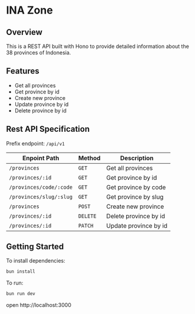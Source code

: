 # INA Zone

## Overview

This is a REST API built with Hono to provide detailed information about the 38 provinces of Indonesia.

## Features

- Get all provinces
- Get province by id
- Create new province
- Update province by id
- Delete province by id

## Rest API Specification

Prefix endpoint: `/api/v1`

| Enpoint Path            | Method   | Description           |
| ----------------------- | -------- | --------------------- |
| `/provinces`            | `GET`    | Get all provinces     |
| `/provinces/:id`        | `GET`    | Get province by id    |
| `/provinces/code/:code` | `GET`    | Get province by code  |
| `/provinces/slug/:slug` | `GET`    | Get province by slug  |
| `/provinces`            | `POST`   | Create new province   |
| `/provinces/:id`        | `DELETE` | Delete province by id |
| `/provinces/:id`        | `PATCH`  | Update province by id |

## Getting Started

To install dependencies:

```sh
bun install
```

To run:

```sh
bun run dev
```

open http://localhost:3000
